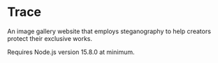 # Trace
An image gallery website that employs steganography to help creators protect their exclusive works.

Requires Node.js version 15.8.0 at minimum.